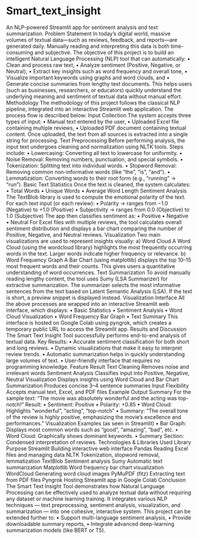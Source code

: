 # Smart_text_insight
An NLP-powered Streamlit app for sentiment analysis and text summarization.
Problem Statement
In today’s digital world, massive volumes of textual data—such as reviews, feedback, and reports—are generated daily.
Manually reading and interpreting this data is both time-consuming and subjective.
The objective of this project is to build an intelligent Natural Language Processing (NLP) tool that can automatically:
•	Clean and process raw text,
•	Analyze sentiment (Positive, Negative, or Neutral),
•	Extract key insights such as word frequency and overall tone,
•	Visualize important keywords using graphs and word clouds, and
•	Generate concise summaries from lengthy text documents.
This helps users (such as businesses, researchers, or educators) quickly understand the underlying meaning and sentiment of textual data without manual effort.
Methodology
The methodology of this project follows the classical NLP pipeline, integrated into an interactive Streamlit web application.
The process flow is described below:
Input Collection
The system accepts three types of input:
•	Manual text entered by the user,
•	Uploaded Excel file containing multiple reviews,
•	Uploaded PDF document containing textual content.
Once uploaded, the text from all sources is extracted into a single string for processing.
Text Preprocessing
Before performing analysis, the input text undergoes cleaning and normalization using NLTK tools.
Steps include:
•	Lowercasing: Converting all text to lowercase for uniformity.
•	Noise Removal: Removing numbers, punctuation, and special symbols.
•	Tokenization: Splitting text into individual words.
•	Stopword Removal: Removing common non-informative words (like “the”, “is”, “and”).
•	Lemmatization: Converting words to their root form (e.g., “running” → “run”).
Basic Text Statistics
Once the text is cleaned, the system calculates:
•	Total Words
•	Unique Words
•	Average Word Length
Sentiment Analysis
The TextBlob library is used to compute the emotional polarity of the text.
For each text input (or each review):
•	Polarity → ranges from −1.0 (Negative) to +1.0 (Positive)
•	Subjectivity → ranges from 0.0 (Objective) to 1.0 (Subjective)
The app then classifies sentiment as:
•	Positive 
•	Negative 
•	Neutral 
For Excel files with multiple reviews, the tool calculates overall sentiment distribution and displays a bar chart comparing the number of Positive, Negative, and Neutral reviews.
Visualization
Two main visualizations are used to represent insights visually:
a) Word Cloud
A Word Cloud (using the wordcloud library) highlights the most frequently occurring words in the text.
Larger words indicate higher frequency or relevance.
b) Word Frequency Graph
A Bar Chart (using matplotlib) displays the top 10–15 most frequent words and their counts.
This gives users a quantitative understanding of word occurrences.
Text Summarization
To avoid manually reading lengthy content, the tool uses Sumy (LSA Summarizer) for extractive summarization.
The summarizer selects the most informative sentences from the text based on Latent Semantic Analysis (LSA).
If the text is short, a preview snippet is displayed instead.
Visualization Interface
All the above processes are wrapped into an interactive Streamlit web interface, which displays:
•	Basic Statistics
•	Sentiment Analysis
•	Word Cloud Visualization
•	Word Frequency Bar Graph
•	Text Summary
This interface is hosted on Google Colab using pyngrok, which creates a temporary public URL to access the Streamlit app.
Results and Discussion
The Smart Text Insight Tool successfully performs end-to-end analysis of textual data.
Key Results:
•	Accurate sentiment classification for both short and long reviews.
•	Dynamic visualizations that make it easy to interpret review trends.
•	Automatic summarization helps in quickly understanding large volumes of text.
•	User-friendly interface that requires no programming knowledge.
Feature	Result
Text Cleaning	Removes noise and irrelevant words
Sentiment Analysis	Classifies input into Positive, Negative, Neutral
Visualization	Displays insights using Word Cloud and Bar Chart
Summarization	Produces concise 3–4 sentence summaries
Input Flexibility	Accepts manual text, Excel, and PDF files
Example Output Summary
For the sample text:
“The movie was absolutely wonderful and the acting was top-notch!”
Result:
•	Sentiment: Positive 
•	Polarity: +0.85
•	Word Cloud: Highlights “wonderful”, “acting”, “top-notch”
•	Summary: “The overall tone of the review is highly positive, emphasizing the movie’s excellence and performances.”
Visualization Examples (as seen in Streamlit)
•	Bar Graph: Displays most common words such as “good”, “amazing”, “bad”, etc.
•	Word Cloud: Graphically shows dominant keywords.
•	Summary Section: Condensed interpretation of reviews.
Technologies & Libraries Used
Library	Purpose
Streamlit	Building interactive web interface
Pandas	Reading Excel files and managing data
NLTK	Tokenization, stopword removal, lemmatization
TextBlob	Sentiment analysis
Sumy	Automatic text summarization
Matplotlib	Word frequency bar chart visualization
WordCloud	Generating word cloud images
PyMuPDF (fitz)	Extracting text from PDF files
Pyngrok	Hosting Streamlit app in Google Colab
Conclusion
The Smart Text Insight Tool demonstrates how Natural Language Processing can be effectively used to analyze textual data without requiring any dataset or machine learning training.
It integrates various NLP techniques — text preprocessing, sentiment analysis, visualization, and summarization — into one cohesive, interactive system.
This project can be extended further to:
•	Support multi-language sentiment analysis,
•	Provide downloadable summary reports,
•	Integrate advanced deep-learning summarization models (like BERT or T5).

